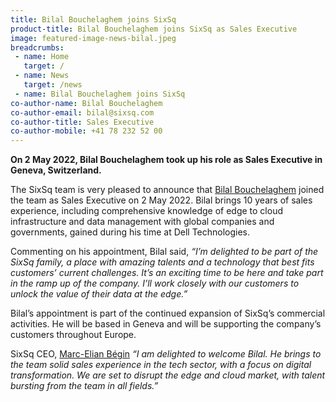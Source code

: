 ```yaml
---
title: Bilal Bouchelaghem joins SixSq
product-title: Bilal Bouchelaghem joins SixSq as Sales Executive
image: featured-image-news-bilal.jpeg
breadcrumbs:
 - name: Home
   target: /
 - name: News
   target: /news
 - name: Bilal Bouchelaghem joins SixSq
co-author-name: Bilal Bouchelaghem
co-author-email: bilal@sixsq.com
co-author-title: Sales Executive
co-author-mobile: +41 78 232 52 00
---
```


**On 2 May 2022, Bilal Bouchelaghem took up his role as Sales Executive in Geneva, Switzerland.**

The SixSq team is very pleased to announce that [Bilal Bouchelaghem](https://www.linkedin.com/in/bilalbouchelaghem) joined the team as Sales Executive on 2 May 2022. Bilal brings 10 years of sales experience, including comprehensive knowledge of edge to cloud infrastructure and data management with global companies and governments, gained during his time at Dell Technologies.

Commenting on his appointment, Bilal said, _“I’m delighted to be part of the SixSq family, a place with amazing talents and a technology that best fits customers’ current challenges. It’s an exciting time to be here and take part in the ramp up of the company. I’ll work closely with our customers to unlock the value of their data at the edge.”_

Bilal’s appointment is part of the continued expansion of SixSq’s commercial activities. He will be based in Geneva and will be supporting the company’s customers throughout Europe.

SixSq CEO, [Marc-Elian Bégin](https://www.linkedin.com/in/mebster/) _“I am delighted to welcome Bilal. He brings to the team solid sales experience in the tech sector, with a focus on digital transformation. We are set to disrupt the edge and cloud market, with talent bursting from the team in all fields.”_
